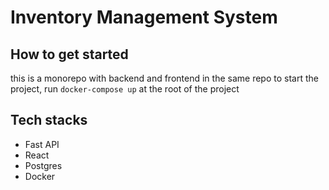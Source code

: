 # Inventory Management System

## How to get started
this is a monorepo with backend and frontend in the same repo
to start the project, run ```docker-compose up``` at the root of the project

## Tech stacks
- Fast API
- React
- Postgres
- Docker
